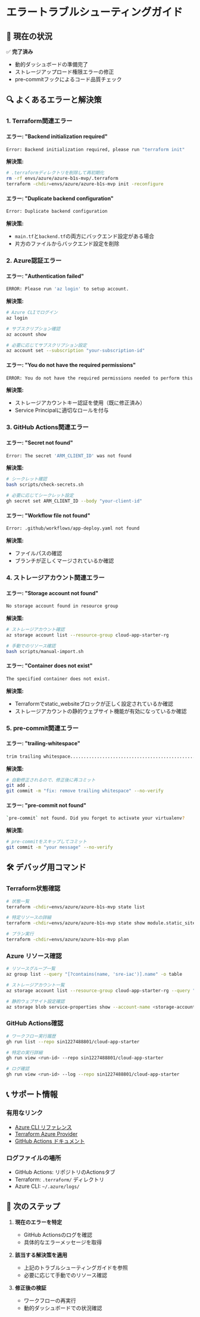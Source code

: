 # エラートラブルシューティングガイド

## 🎯 現在の状況

✅ **完了済み**

- 動的ダッシュボードの準備完了
- ストレージアップロード権限エラーの修正
- pre-commitフックによるコード品質チェック

## 🔍 よくあるエラーと解決策

### 1. Terraform関連エラー

#### エラー: "Backend initialization required"

```bash
Error: Backend initialization required, please run "terraform init"
```

**解決策:**

```bash
# .terraformディレクトリを削除して再初期化
rm -rf envs/azure/azure-b1s-mvp/.terraform
terraform -chdir=envs/azure/azure-b1s-mvp init -reconfigure
```

#### エラー: "Duplicate backend configuration"

```bash
Error: Duplicate backend configuration
```

**解決策:**

- `main.tf`と`backend.tf`の両方にバックエンド設定がある場合
- 片方のファイルからバックエンド設定を削除

### 2. Azure認証エラー

#### エラー: "Authentication failed"

```bash
ERROR: Please run 'az login' to setup account.
```

**解決策:**

```bash
# Azure CLIでログイン
az login

# サブスクリプション確認
az account show

# 必要に応じてサブスクリプション設定
az account set --subscription "your-subscription-id"
```

#### エラー: "You do not have the required permissions"

```bash
ERROR: You do not have the required permissions needed to perform this operation.
```

**解決策:**

- ストレージアカウントキー認証を使用（既に修正済み）
- Service Principalに適切なロールを付与

### 3. GitHub Actions関連エラー

#### エラー: "Secret not found"

```bash
Error: The secret 'ARM_CLIENT_ID' was not found
```

**解決策:**

```bash
# シークレット確認
bash scripts/check-secrets.sh

# 必要に応じてシークレット設定
gh secret set ARM_CLIENT_ID --body "your-client-id"
```

#### エラー: "Workflow file not found"

```bash
Error: .github/workflows/app-deploy.yaml not found
```

**解決策:**

- ファイルパスの確認
- ブランチが正しくマージされているか確認

### 4. ストレージアカウント関連エラー

#### エラー: "Storage account not found"

```bash
No storage account found in resource group
```

**解決策:**

```bash
# ストレージアカウント確認
az storage account list --resource-group cloud-app-starter-rg

# 手動でのリソース確認
bash scripts/manual-import.sh
```

#### エラー: "Container does not exist"

```bash
The specified container does not exist.
```

**解決策:**

- Terraformでstatic_websiteブロックが正しく設定されているか確認
- ストレージアカウントの静的ウェブサイト機能が有効になっているか確認

### 5. pre-commit関連エラー

#### エラー: "trailing-whitespace"

```bash
trim trailing whitespace.................................................Failed
```

**解決策:**

```bash
# 自動修正されるので、修正後に再コミット
git add .
git commit -m "fix: remove trailing whitespace" --no-verify
```

#### エラー: "pre-commit not found"

```bash
`pre-commit` not found. Did you forget to activate your virtualenv?
```

**解決策:**

```bash
# pre-commitをスキップしてコミット
git commit -m "your message" --no-verify
```

## 🛠️ デバッグ用コマンド

### Terraform状態確認

```bash
# 状態一覧
terraform -chdir=envs/azure/azure-b1s-mvp state list

# 特定リソースの詳細
terraform -chdir=envs/azure/azure-b1s-mvp state show module.static_site.azurerm_storage_account.static_site

# プラン実行
terraform -chdir=envs/azure/azure-b1s-mvp plan
```

### Azure リソース確認

```bash
# リソースグループ一覧
az group list --query "[?contains(name, 'sre-iac')].name" -o table

# ストレージアカウント一覧
az storage account list --resource-group cloud-app-starter-rg --query "[].{Name:name,Location:location,Kind:kind}" -o table

# 静的ウェブサイト設定確認
az storage blob service-properties show --account-name <storage-account-name> --query staticWebsite
```

### GitHub Actions確認

```bash
# ワークフロー実行履歴
gh run list --repo sin1227488801/cloud-app-starter

# 特定の実行詳細
gh run view <run-id> --repo sin1227488801/cloud-app-starter

# ログ確認
gh run view <run-id> --log --repo sin1227488801/cloud-app-starter
```

## 📞 サポート情報

### 有用なリンク

- [Azure CLI リファレンス](https://docs.microsoft.com/en-us/cli/azure/)
- [Terraform Azure Provider](https://registry.terraform.io/providers/hashicorp/azurerm/latest/docs)
- [GitHub Actions ドキュメント](https://docs.github.com/en/actions)

### ログファイルの場所

- GitHub Actions: リポジトリのActionsタブ
- Terraform: `.terraform/` ディレクトリ
- Azure CLI: `~/.azure/logs/`

## 🎯 次のステップ

1. **現在のエラーを特定**
   - GitHub Actionsのログを確認
   - 具体的なエラーメッセージを取得

2. **該当する解決策を適用**
   - 上記のトラブルシューティングガイドを参照
   - 必要に応じて手動でのリソース確認

3. **修正後の検証**
   - ワークフローの再実行
   - 動的ダッシュボードでの状況確認
